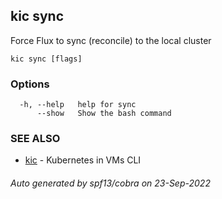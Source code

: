## kic sync

Force Flux to sync (reconcile) to the local cluster

```
kic sync [flags]
```

### Options

```
  -h, --help   help for sync
      --show   Show the bash command
```

### SEE ALSO

* [kic](kic.md)	 - Kubernetes in VMs CLI

###### Auto generated by spf13/cobra on 23-Sep-2022
